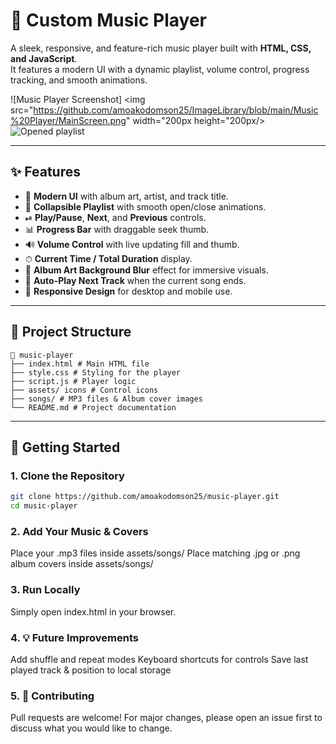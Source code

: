 # 🎵 Custom Music Player

A sleek, responsive, and feature-rich music player built with **HTML, CSS, and JavaScript**.  
It features a modern UI with a dynamic playlist, volume control, progress tracking, and smooth animations.

![Music Player Screenshot]
<img src="https://github.com/amoakodomson25/ImageLibrary/blob/main/Music%20Player/MainScreen.png" width="200px height="200px/>
![Opened playlist](https://github.com/amoakodomson25/ImageLibrary/blob/main/Music%20Player/OpenedPlaylist.png)


---

## ✨ Features

- 🎨 **Modern UI** with album art, artist, and track title.
- 📜 **Collapsible Playlist** with smooth open/close animations.
- ⏯ **Play/Pause**, **Next**, and **Previous** controls.
- 📊 **Progress Bar** with draggable seek thumb.
- 🔊 **Volume Control** with live updating fill and thumb.
- ⏱ **Current Time / Total Duration** display.
- 📀 **Album Art Background Blur** effect for immersive visuals.
- 🔄 **Auto-Play Next Track** when the current song ends.
- 📱 **Responsive Design** for desktop and mobile use.

---

## 📂 Project Structure
```
📁 music-player
├── index.html # Main HTML file
├── style.css # Styling for the player
├── script.js # Player logic
├── assets/ icons # Control icons 
├── songs/ # MP3 files & Album cover images
└── README.md # Project documentation
```
---

## 🚀 Getting Started

### 1. Clone the Repository
```bash
git clone https://github.com/amoakodomson25/music-player.git
cd music-player
```
### 2. Add Your Music & Covers
Place your .mp3 files inside assets/songs/
Place matching .jpg or .png album covers inside assets/songs/

### 3. Run Locally
Simply open index.html in your browser.

### 4. 💡 Future Improvements
Add shuffle and repeat modes
Keyboard shortcuts for controls
Save last played track & position to local storage

### 5. 🤝 Contributing
Pull requests are welcome!
For major changes, please open an issue first to discuss what you would like to change.


